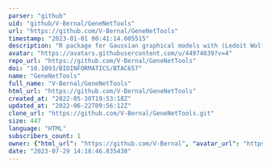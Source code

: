 ```yaml
---
parser: "github"
uid: "github/V-Bernal/GeneNetTools"
url: "https://github.com/V-Bernal/GeneNetTools"
timestamp: "2023-01-01 00:41:14.005515"
description: "R package for Gaussian graphical models with (Ledoit Wolf) shrinkage "
avatar: "https://avatars.githubusercontent.com/u/44974039?v=4"
repo_url: "https://github.com/V-Bernal/GeneNetTools"
doi: "10.1093/BIOINFORMATICS/BTAC657"
name: "GeneNetTools"
full_name: "V-Bernal/GeneNetTools"
html_url: "https://github.com/V-Bernal/GeneNetTools"
created_at: "2022-05-30T19:53:18Z"
updated_at: "2022-06-22T09:56:12Z"
clone_url: "https://github.com/V-Bernal/GeneNetTools.git"
size: 447
language: "HTML"
subscribers_count: 1
owner: {"html_url": "https://github.com/V-Bernal", "avatar_url": "https://avatars.githubusercontent.com/u/44974039?v=4", "login": "V-Bernal", "type": "User"}
date: "2023-07-29 14:18:46.835438"
---
```


